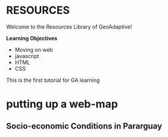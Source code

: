 # RESOURCES

Welcome to the Resources Library of GeoAdaptive!

<strong>Learning Objectives</strong>

<ul>
  <li> Moving on web </li>
  <li> javascript </li>
  <li> HTML </li>
  <li> CSS </li>
</ul>
This is the first tutorial for GA learning

# putting up a web-map

<h2>Socio-economic Conditions in Pararguay </h2>
